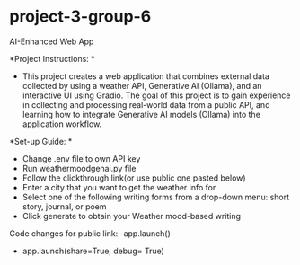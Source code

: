 # project-3-group-6
AI-Enhanced Web App

*Project Instructions: *
- This project creates a web application that combines external data collected by using a weather API, Generative AI (Ollama), and an interactive UI using Gradio. The goal of this project is to gain experience in collecting and processing real-world data from a public API, and learning how to integrate Generative AI models (Ollama) into the application workflow.

*Set-up Guide: *
- Change .env file to own API key
- Run weathermoodgenai.py file
- Follow the clickthrough link(or use public one pasted below)
- Enter a city that you want to get the weather info for
- Select one of the following writing forms from a drop-down menu: short story, journal, or poem
- Click generate to obtain your Weather mood-based writing

Code changes for public link:
-app.launch()
+ app.launch(share=True, debug= True)

